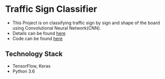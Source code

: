 # Traffic Sign Classifier

- This Project is on classifying traffic sign by sign and shape of the board using Convolutional Neural Network(CNN).
- Details can be found [here](https://github.com/deepakprasad-02/Traffic-Sign-Classifier/blob/master/Classification%20of%20Images%20of%20Road%20Traffic%20Signs%20using%20CNN.pdf)
- Code can be found [here]()

## Technology Stack
- TensorFlow, Keras
- Python 3.6

